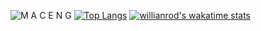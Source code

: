 ![M A C E N G](https://github-readme-stats.vercel.app/api?username=dawnlinch&show_icons=true&theme=great-gatsby&count_private=true)
[![Top Langs](https://github-readme-stats.vercel.app/api/top-langs/?username=dawnlinch&layout=compact)](https://github.com/anuraghazra/github-readme-stats)
[![willianrod's wakatime stats](https://github-readme-stats.vercel.app/api/wakatime?username=dawnlinch&layout=compact)](https://github.com/anuraghazra/github-readme-stats)
